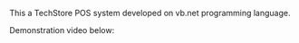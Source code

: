 This a TechStore POS system developed on vb.net programming language.

Demonstration video below:
[](https://github.com/LuckyMaley/ICSTechStore/assets/58641501/20f169be-bf89-4f9c-8f8f-4c2f50a804dd)

